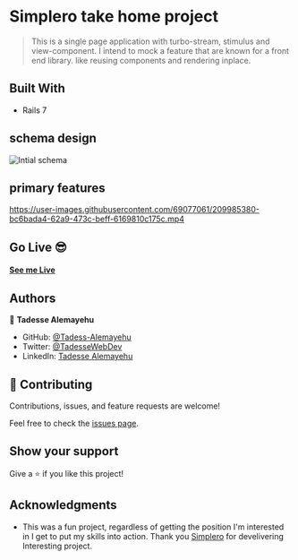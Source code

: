 # Simplero take home project 

> This is a single page application with turbo-stream, stimulus and view-component. I intend to mock a feature that are known for a front end library. like reusing components and rendering inplace. 

## Built With

- Rails 7

## schema design 
![Intial schema](https://user-images.githubusercontent.com/69077061/214702027-6bbc4e35-4748-43a3-82d1-8d9f32ccce71.jpg)

## primary features

https://user-images.githubusercontent.com/69077061/209985380-bc6bada4-62a9-473c-beff-6169810c175c.mp4


## Go Live 😎

#### [See me Live](https://simplero-cuxb.onrender.com/)

## Authors

👤 **Tadesse Alemayehu**

- GitHub: [@Tadess-Alemayehu](https://github.com/Tadesse-Alemayehu)
- Twitter: [@TadesseWebDev](https://twitter.com/TadesseWebDev)
- LinkedIn: [Tadesse Alemayehu](https://www.linkedin.com/in/tadesse-alemayehu-60141a221/)

## 🤝 Contributing

Contributions, issues, and feature requests are welcome!

Feel free to check the [issues page](../../issues/).

## Show your support

Give a ⭐️ if you like this project!

## Acknowledgments
- This was a fun project, regardless of getting the position I'm interested in I get to put my skills into action. Thank you [Simplero](https://simplero.com/) for develivering Interesting project.
